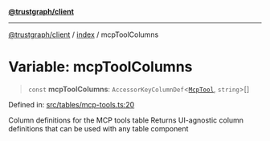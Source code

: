 [**@trustgraph/client**](../../README.md)

***

[@trustgraph/client](../../README.md) / [index](../README.md) / mcpToolColumns

# Variable: mcpToolColumns

> `const` **mcpToolColumns**: `AccessorKeyColumnDef`\<[`McpTool`](../type-aliases/McpTool.md), `string`\>[]

Defined in: [src/tables/mcp-tools.ts:20](https://github.com/trustgraph-ai/trustgraph-ts-client/blob/dd779923b4eaffccd17ba61aaee70d2766e28e49/src/tables/mcp-tools.ts#L20)

Column definitions for the MCP tools table
Returns UI-agnostic column definitions that can be used with any table component
